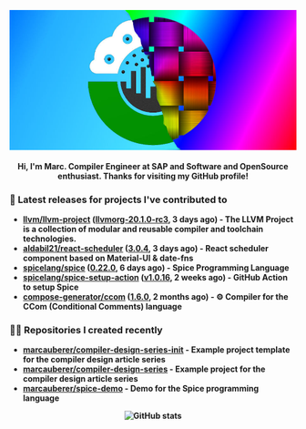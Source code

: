 <p align="center">
	<img src="https://raw.githubusercontent.com/marcauberer/marcauberer/master/images/frontpage-image.jpg">
	<br><br>
	<b>Hi, I'm Marc. Compiler Engineer at SAP and Software and OpenSource enthusiast. Thanks for visiting my GitHub profile!
</p>

### 🚀 Latest releases for projects I've contributed to


- [llvm/llvm-project](https://github.com/llvm/llvm-project) ([llvmorg-20.1.0-rc3](https://github.com/llvm/llvm-project/releases/tag/llvmorg-20.1.0-rc3), 3 days ago) - The LLVM Project is a collection of modular and reusable compiler and toolchain technologies.
- [aldabil21/react-scheduler](https://github.com/aldabil21/react-scheduler) ([3.0.4](https://github.com/aldabil21/react-scheduler/releases/tag/3.0.4), 3 days ago) - React scheduler component based on Material-UI &amp; date-fns
- [spicelang/spice](https://github.com/spicelang/spice) ([0.22.0](https://github.com/spicelang/spice/releases/tag/0.22.0), 6 days ago) - Spice Programming Language
- [spicelang/spice-setup-action](https://github.com/spicelang/spice-setup-action) ([v1.0.16](https://github.com/spicelang/spice-setup-action/releases/tag/v1.0.16), 2 weeks ago) - GitHub Action to setup Spice 
- [compose-generator/ccom](https://github.com/compose-generator/ccom) ([1.6.0](https://github.com/compose-generator/ccom/releases/tag/1.6.0), 2 months ago) - ⚙️ Compiler for the CCom (Conditional Comments) language

### 👨‍💻 Repositories I created recently
- [marcauberer/compiler-design-series-init](https://github.com/marcauberer/compiler-design-series-init) - Example project template for the compiler design article series
- [marcauberer/compiler-design-series](https://github.com/marcauberer/compiler-design-series) - Example project for the compiler design article series
- [marcauberer/spice-demo](https://github.com/marcauberer/spice-demo) - Demo for the Spice programming language

<p align="center">
	<img src="https://github-readme-stats.vercel.app/api?username=marcauberer&show_icons=true&theme=dark" alt="GitHub stats">
</p>
